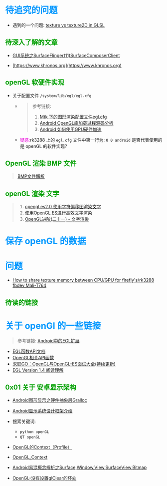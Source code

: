 # <font color=#0099ff> **待追究的问题** </font>

- 遇到的一个问题: [texture vs texture2D in GLSL](https://stackoverflow.com/questions/12307278/texture-vs-texture2d-in-glsl)

## <font color=#009A000> 待深入了解的文章 </font>

- [GUI系统之SurfaceFlinger(11)SurfaceComposerClient](https://blog.csdn.net/xuesen_lin/article/details/8954957)

- [https://www.khronos.org](https://www.khronos.org)


## <font color=#009A000> openGL 软硬件实现 </font>

- 关于配置文件 `/system/lib/egl/egl.cfg`
    - > 参考链接:
      > 1. [Mtk 下的图形渲染配置文件egl.cfg](https://blog.csdn.net/sunweizhong1024/article/details/8695430)
      > 2. [Android OpenGL库加载过程源码分析](https://blog.csdn.net/luozirong/article/details/45041379)
      > 3. [Android 如何使用GPU硬件加速](https://www.linuxidc.com/Linux/2011-05/35576.htm)
    - <font color=#EA00DA>疑惑:</font>rk3288 上的 `egl.cfg` 文件中第一行为: `0 0 android` 是否代表使用的是 openGL 的软件实现?

## <font color=#009A000> OpenGL 渲染 BMP 文件 </font>

> [BMP文件解析](https://www.cnblogs.com/wainiwann/p/7086844.html)

## <font color=#009A000> openGL 渲染 文字 </font>

> 1. [opengl es2.0 使用字符偏移图渲染文字](https://blog.csdn.net/fastmapmobileteam/article/details/50237935)
> 2. [使用OpenGL ES进行高效文字渲染](https://blog.csdn.net/jeffasd/article/details/77864360)
> 3. [OpenGL进阶(二十一) - 文字渲染](https://blog.csdn.net/silangquan/article/details/52748792)


# <font color=#0099ff> **保存 openGL 的数据** </font>


# <font color=#0099ff> **问题** </font>

- [How to share texture memory between CPU/GPU for firefly's/rk3288 fbdev Mali-T764](https://community.arm.com/graphics/f/discussions/5145/how-to-share-texture-memory-between-cpu-gpu-for-firefly-s-rk3288-fbdev-mali-t764)


## <font color=#009A000> 待读的链接 </font>

# <font color=#0099ff> **关于 openGl 的一些链接** </font>
> 参考链接: [Android中的EGL扩展](http://ju.outofmemory.cn/entry/146313)
- [EGL函数API文档](https://www.zybuluo.com/cxm-2016/note/572030#egl%E5%87%BD%E6%95%B0api%E6%96%87%E6%A1%A3)
- [OpenGL相关API函数](https://www.zybuluo.com/cxm-2016/note/553541)
- [求职GO：OpenGL与OpenGL-ES面试大全(持续更新)](https://www.zybuluo.com/cxm-2016/note/536179)
- [EGL Version 1.4 阅读理解](https://wenku.baidu.com/view/4af189d2b9f3f90f76c61bfd.html)

## <font color=#009A000> 0x01 关于 安卓显示架构 </font>

- [Android图形显示之硬件抽象层Gralloc](https://blog.csdn.net/yangwen123/article/details/12192401)
- [Android显示系统设计框架介绍](https://blog.csdn.net/flyingqr/article/details/53992681)

- 搜索关键词:
  - `python openGL`
  - `QT openGL`

- [OpenGL的Context（Profile）](https://blog.csdn.net/csxiaoshui/article/details/79032464)
- [OpenGL_Context](https://www.khronos.org/opengl/wiki/OpenGL_Context)

- [Android易混概念辨析之Surface,Window,View,SurfaceView,Bitmap](https://www.jianshu.com/p/7897d97d17cc) 
- [OpenGL-没有设置glClear的坏处](https://blog.csdn.net/ZCMUCZX/article/details/79247691)
